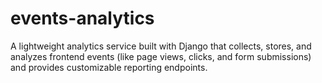 # events-analytics
A lightweight analytics service built with Django that collects, stores, and analyzes frontend events (like page views, clicks, and form submissions) and provides customizable reporting endpoints.
